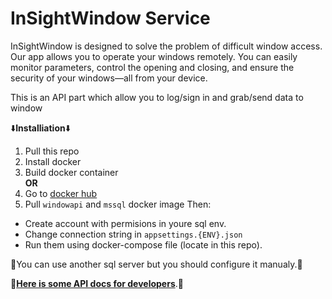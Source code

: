 <h1>InSightWindow Service</h1>

InSightWindow is designed to solve the problem of difficult window access. Our app allows you to operate your windows remotely. You can easily monitor parameters, control the opening and closing, and ensure the security of your windows—all from your device.

This is an API part which allow you to log/sign in and grab/send data to window

⬇️<strong>Installiation</strong>⬇️
1. Pull this repo
2. Install docker
3. Build docker container </br>
<strong>OR</strong>
1. Go to [docker hub][docker]
2. Pull `windowapi` and `mssql`  docker image
Then:
- Create account with permisions in youre sql env.
- Change connection string in `appsettings.{ENV}.json`
- Run them using docker-compose file (locate in this repo).</br>

📌You can use another sql server but you should configure it manualy.📌</br>

📑<strong>[Here is some API docs for developers][api-docs]</strong>.📑<br>

[api-docs]: https://github.com/arsenpaw/InSightWindow-Service/blob/main/API-DOCS.md
[docker]: https://hub.docker.com/repositories/vafelka


